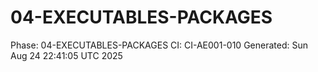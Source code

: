 # 04-EXECUTABLES-PACKAGES
Phase: 04-EXECUTABLES-PACKAGES
CI: CI-AE001-010
Generated: Sun Aug 24 22:41:05 UTC 2025
